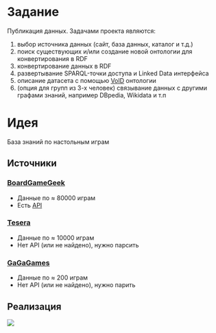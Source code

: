 # Задание
Публикация данных. Задачами проекта являются:

1. выбор источника данных (сайт, база данных, каталог и т.д.)
1. поиск существующих и/или создание новой онтологии для конвертирования в RDF
1. конвертирование данных в RDF
1. развертывание SPARQL-точки доступа и Linked Data интерфейса
1. описание датасета с помощью [VoID](http://www.w3.org/TR/void/) онтологии
1. (опция для групп из 3-х человек) связывание данных с другими графами знаний, например DBpedia, Wikidata и т.п

# Идея
База знаний по настольным играм

## Источники

### [BoardGameGeek](http://www.boardgamegeek.com)

* Данные по ≈ 80000 играм
* Есть [API](http://www.boardgamegeek.com/xmlapi)

### [Tesera](http://tesera.ru)

* Данные по ≈ 10000 играм
* Нет API (или не найдено), нужно парсить

### [GaGaGames](http://gaga.ru)

* Данные по ≈ 200 играм
* Нет API (или не найдено), нужно парить

## Реализация

![](https://www.dropbox.com/s/frsxj5i3zgbxl8w/moe_2015.png?raw=1)
